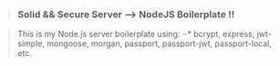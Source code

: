 > ### Solid && Secure Server --> NodeJS Boilerplate !!

> This is my Node.js server boilerplate using:
⋅⋅*  bcrypt, 
express, jwt-simple, mongoose, morgan, passport, passport-jwt,  passport-local, etc.
